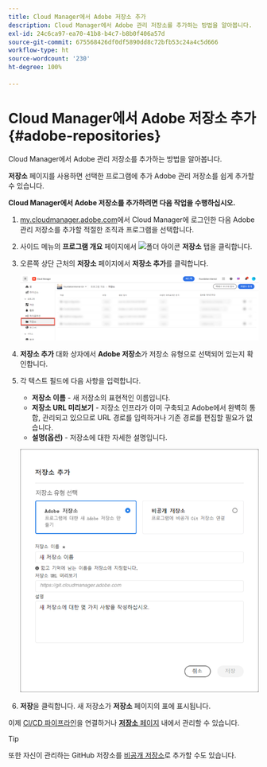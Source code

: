 ```yaml
---
title: Cloud Manager에서 Adobe 저장소 추가
description: Cloud Manager에서 Adobe 관리 저장소를 추가하는 방법을 알아봅니다.
exl-id: 24c6ca97-ea70-41b8-b4c7-b8b0f406a57d
source-git-commit: 675568426df0df5890dd8c72bfb53c24a4c5d666
workflow-type: ht
source-wordcount: '230'
ht-degree: 100%

---
```


# Cloud Manager에서 Adobe 저장소 추가 {#adobe-repositories}

Cloud Manager에서 Adobe 관리 저장소를 추가하는 방법을 알아봅니다.

**저장소** 페이지를 사용하면 선택한 프로그램에 추가 Adobe 관리 저장소를 쉽게 추가할 수 있습니다.

**Cloud Manager에서 Adobe 저장소를 추가하려면 다음 작업을 수행하십시오.**

1. [my.cloudmanager.adobe.com](https://my.cloudmanager.adobe.com/)에서 Cloud Manager에 로그인한 다음 Adobe 관리 저장소를 추가할 적절한 조직과 프로그램을 선택합니다.

1. 사이드 메뉴의 **프로그램 개요** 페이지에서 ![폴더 아이콘](https://spectrum.adobe.com/static/icons/workflow_18/Smock_Folder_18_N.svg) **저장소** 탭을 클릭합니다.

1. 오른쪽 상단 근처의 **저장소** 페이지에서 **저장소 추가**&#x200B;를 클릭합니다.

   ![저장소 추가 버튼](/help/managing-code/assets/repositories-tab.png)

1. **저장소 추가** 대화 상자에서 **Adobe 저장소**&#x200B;가 저장소 유형으로 선택되어 있는지 확인합니다.

1. 각 텍스트 필드에 다음 사항을 입력합니다.

   * **저장소 이름** - 새 저장소의 표현적인 이름입니다.
   * **저장소 URL 미리보기** - 저장소 인프라가 이미 구축되고 Adobe에서 완벽히 통합, 관리되고 있으므로 URL 경로를 입력하거나 기존 경로를 편집할 필요가 없습니다.
   * **설명(옵션)** - 저장소에 대한 자세한 설명입니다.

   ![저장소 추가 대화 상자](/help/managing-code/assets/repository-add-adobe.png)

1. **저장**을 클릭합니다.
새 저장소가 **저장소** 페이지의 표에 표시됩니다.

이제 [CI/CD 파이프라인](/help/overview/ci-cd-pipelines.md)을 연결하거나 [**저장소** 페이지](/help/managing-code/managing-repositories.md) 내에서 관리할 수 있습니다.

>[!TIP]
>
>또한 자신이 관리하는 GitHub 저장소를 [비공개 저장소](/help/managing-code/private-repositories.md)로 추가할 수도 있습니다.
